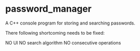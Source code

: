 # password_manager
 A C++ console program for storing and searching passwords. 

There following shortcoming needs to be fixed:
  
NO UI
NO search algorithm
NO consecutive operations 

